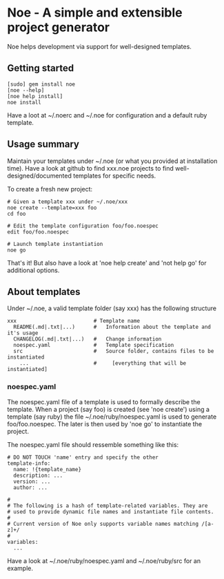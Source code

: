 # Noe - A simple and extensible project generator

Noe helps development via support for well-designed templates.

## Getting started

    [sudo] gem install noe
    [noe --help]
    [noe help install]
    noe install 
    
Have a loot at ~/.noerc and ~/.noe for configuration and a default ruby 
template.
  
## Usage summary

Maintain your templates under ~/.noe (or what you provided at installation time). Have a 
look at github to find xxx.noe projects to find well-designed/documented templates for
specific needs.

To create a fresh new project:

    # Given a template xxx under ~/.noe/xxx
    noe create --template=xxx foo
    cd foo
  
    # Edit the template configuration foo/foo.noespec
    edit foo/foo.noespec
  
    # Launch template instantiation
    noe go
  
That's it! But also have a look at 'noe help create' and 'not help go' for additional
options.

## About templates

Under ~/.noe, a valid template folder (say xxx) has the following structure

    xxx                         # Template name
      README(.md|.txt|...)      #   Information about the template and it's usage
      CHANGELOG(.md|.txt|...)   #   Change information
      noespec.yaml              #   Template specification
      src                       #   Source folder, contains files to be instantiated
        ...                     #     [everything that will be instantiated]

### noespec.yaml

The noespec.yaml file of a template is used to formally describe the template. When a project 
(say foo) is created (see 'noe create') using a template (say ruby) the file 
~/.noe/ruby/noespec.yaml is used to generate foo/foo.noespec. The later is then used by 
'noe go' to instantiate the project.

The noespec.yaml file should ressemble something like this:

    # DO NOT TOUCH 'name' entry and specify the other
    template-info:
      name: !{template_name}
      description: ...
      version: ...
      author: ...

    #
    # The following is a hash of template-related variables. They are
    # used to provide dynamic file names and instantiate file contents.
    #
    # Current version of Noe only supports variable names matching /[a-z]+/
    #
    variables:
      ...

Have a look at ~/.noe/ruby/noespec.yaml and ~/.noe/ruby/src for an example.